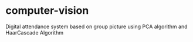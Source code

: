 # computer-vision
Digital attendance system based on group picture using PCA algorithm and HaarCascade Algorithm
